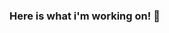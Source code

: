 ### Here is what i'm working on! 👋

<!--
**NatnaelMinineh/NatnaelMinineh** is a ✨ _special_ ✨ repository because its `README.md` (this file) appears on your GitHub profile.

Here are some ideas to get you started:
- 👩‍💻 I'm an Electrical and Computer Engineer from Addis Ababa Science and Technology University(AASTU) 
- 🔭  I’m currently a freelancer working on upwork.
- 💗 I am passionate about web dev, AI , Software Development, Soccer and Gaming.
- 🌱 I am currently learning web development, Machine learning and Data Science.
- 💬 Ask me about ...Anything 
- 📫 How to reach me: ...LinkedIn(https://www.linkedin.com/in/natnael-enawgaw-minineh-852ba11b2/)
- 😄 Pronouns: ...He/Him


